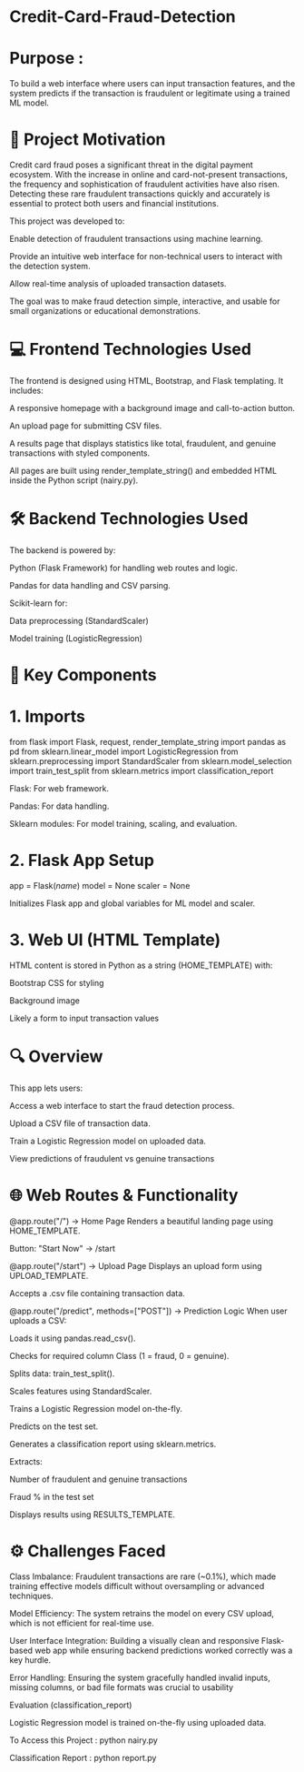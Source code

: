 # Credit-Card-Fraud-Detection

# Purpose :
To build a web interface where users can input transaction features, and the system predicts if the transaction is fraudulent or legitimate using a trained ML model.

# 🧠 Project Motivation

Credit card fraud poses a significant threat in the digital payment ecosystem. With the increase in online and card-not-present transactions, the frequency and sophistication of fraudulent activities have also risen. Detecting these rare fraudulent transactions quickly and accurately is essential to protect both users and financial institutions.

This project was developed to:

Enable detection of fraudulent transactions using machine learning.

Provide an intuitive web interface for non-technical users to interact with the detection system.

Allow real-time analysis of uploaded transaction datasets.

The goal was to make fraud detection simple, interactive, and usable for small organizations or educational demonstrations.

# 💻 Frontend Technologies Used

The frontend is designed using HTML, Bootstrap, and Flask templating. It includes:

A responsive homepage with a background image and call-to-action button.

An upload page for submitting CSV files.

A results page that displays statistics like total, fraudulent, and genuine transactions with styled components.

All pages are built using render_template_string() and embedded HTML inside the Python script (nairy.py).

# 🛠 Backend Technologies Used
The backend is powered by:

Python (Flask Framework) for handling web routes and logic.

Pandas for data handling and CSV parsing.

Scikit-learn for:

Data preprocessing (StandardScaler)

Model training (LogisticRegression)

# 🔧 Key Components
# 1. Imports

from flask import Flask, request, render_template_string
import pandas as pd
from sklearn.linear_model import LogisticRegression
from sklearn.preprocessing import StandardScaler
from sklearn.model_selection import train_test_split
from sklearn.metrics import classification_report

Flask: For web framework.

Pandas: For data handling.

Sklearn modules: For model training, scaling, and evaluation.

# 2. Flask App Setup

app = Flask(_name_)
model = None
scaler = None

Initializes Flask app and global variables for ML model and scaler.

# 3. Web UI (HTML Template)
   
HTML content is stored in Python as a string (HOME_TEMPLATE) with:

Bootstrap CSS for styling

Background image

Likely a form to input transaction values

# 🔍 Overview

This app lets users:

Access a web interface to start the fraud detection process.

Upload a CSV file of transaction data.

Train a Logistic Regression model on uploaded data.

View predictions of fraudulent vs genuine transactions

# 🌐 Web Routes & Functionality

@app.route("/") → Home Page
Renders a beautiful landing page using HOME_TEMPLATE.

Button: "Start Now" → /start

@app.route("/start") → Upload Page
Displays an upload form using UPLOAD_TEMPLATE.

Accepts a .csv file containing transaction data.

@app.route("/predict", methods=["POST"]) → Prediction Logic
When user uploads a CSV:

Loads it using pandas.read_csv().

Checks for required column Class (1 = fraud, 0 = genuine).

Splits data: train_test_split().

Scales features using StandardScaler.

Trains a Logistic Regression model on-the-fly.

Predicts on the test set.

Generates a classification report using sklearn.metrics.

Extracts:

Number of fraudulent and genuine transactions

Fraud % in the test set

Displays results using RESULTS_TEMPLATE.

# ⚙ Challenges Faced

Class Imbalance: Fraudulent transactions are rare (~0.1%), which made training effective models difficult without oversampling or advanced techniques.

Model Efficiency: The system retrains the model on every CSV upload, which is not efficient for real-time use.

User Interface Integration: Building a visually clean and responsive Flask-based web app while ensuring backend predictions worked correctly was a key hurdle.

Error Handling: Ensuring the system gracefully handled invalid inputs, missing columns, or bad file formats was crucial to usability

Evaluation (classification_report)

Logistic Regression model is trained on-the-fly using uploaded data.

To Access this Project : python nairy.py

Classification Report : python report.py 
